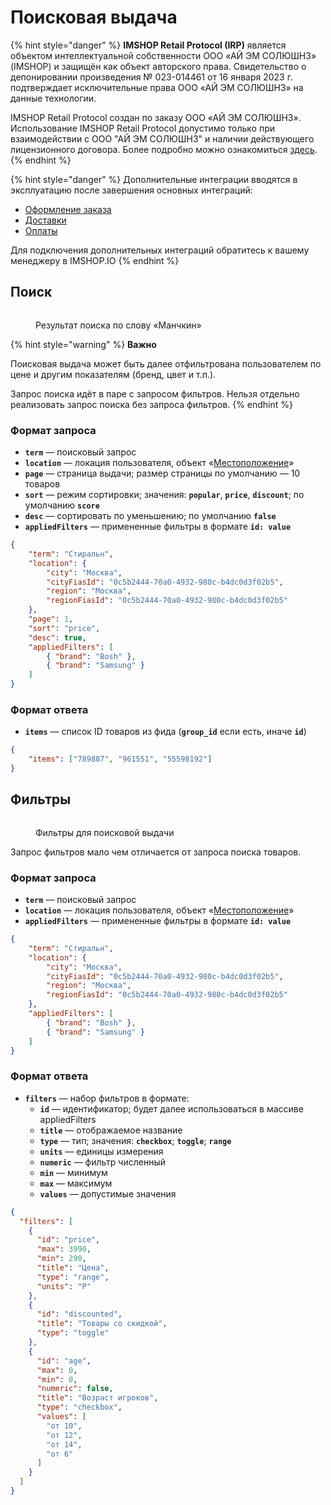 # Поисковая выдача

{% hint style="danger" %}
**IMSHOP Retail Protocol (IRP)** является объектом интеллектуальной собственности ООО «АЙ ЭМ СОЛЮШНЗ» (IMSHOP) и защищён как объект авторского права. Свидетельство о депонировании произведения № 023-014461 от 16 января 2023 г. подтверждает исключительные права ООО «АЙ ЭМ СОЛЮШНЗ» на данные технологии.

IMSHOP Retail Protocol создан по заказу ООО «АЙ ЭМ СОЛЮШНЗ». Использование IMSHOP Retail Protocol допустимо только при взаимодействии с ООО "АЙ ЭМ СОЛЮШНЗ" и наличии действующего лицензионного договора. Более подробно можно ознакомиться [здесь](../../api-license.md).
{% endhint %}

{% hint style="danger" %}
Дополнительные интеграции вводятся в эксплуатацию после завершения основных интеграций:

* [Оформление заказа](../../osnovnye-integracii/oformlenie-zakaza.md)
* [Доставки](../../osnovnye-integracii/dostavki.md)
* [Оплаты](../../osnovnye-integracii/oplaty.md)

Для подключения дополнительных интеграций обратитесь к вашему менеджеру в IMSHOP.IO
{% endhint %}

## Поиск

<figure><img src="../../.gitbook/assets/search.png" alt=""><figcaption><p>Результат поиска по слову «Манчкин»</p></figcaption></figure>

{% hint style="warning" %}
**Важно**

Поисковая выдача может быть далее отфильтрована пользователем по цене и другим показателям (бренд, цвет и т.п.).

Запрос поиска идёт в паре с запросом фильтров. Нельзя отдельно реализовать запрос поиска без запроса фильтров.
{% endhint %}

### Формат запроса

* **`term`** — поисковый запрос
* **`location`** — локация пользователя, объект «[Местоположение](../../obekt-mestopolozhenie.md)»
* **`page`** — страница выдачи; размер страницы по умолчанию — 10 товаров
* **`sort`** — режим сортировки; значения: **`popular`**, **`price`**, **`discount`**; по умолчанию **`score`**
* **`desc`** — сортировать по уменьшению; по умолчанию **`false`**
* **`appliedFilters`** — примененные фильтры в формате **`id: value`**

```json
{
    "term": "Стиральн",
    "location": {
        "city": "Москва",
        "cityFiasId": "0c5b2444-70a0-4932-980c-b4dc0d3f02b5",
        "region": "Москва",
        "regionFiasId": "0c5b2444-70a0-4932-980c-b4dc0d3f02b5"
    },
    "page": 1,
    "sort": "price",
    "desc": true,
    "appliedFilters": [
        { "brand": "Bosh" },
        { "brand": "Samsung" }
    ]
}
```

### Формат ответа

* **`items`** — список ID товаров из фида (**`group_id`** если есть, иначе **`id`**)

```json
{
    "items": ["789887", "961551", "55598192"]
}
```

## Фильтры

<figure><img src="../../.gitbook/assets/filters.png" alt=""><figcaption><p>Фильтры для поисковой выдачи</p></figcaption></figure>

Запрос фильтров мало чем отличается от запроса поиска товаров.&#x20;

### Формат запроса

* **`term`** — поисковый запрос
* **`location`** — локация пользователя, объект «[Местоположение](../../obekt-mestopolozhenie.md)»
* **`appliedFilters`** — примененные фильтры в формате **`id: value`**

```json
{
    "term": "Стиральн",
    "location": {
        "city": "Москва",
        "cityFiasId": "0c5b2444-70a0-4932-980c-b4dc0d3f02b5",
        "region": "Москва",
        "regionFiasId": "0c5b2444-70a0-4932-980c-b4dc0d3f02b5"
    },
    "appliedFilters": [
        { "brand": "Bosh" },
        { "brand": "Samsung" }
    ]
}
```

### Формат ответа

* **`filters`** — набор фильтров в формате:
  * **`id`** — идентификатор; будет далее использоваться в массиве appliedFilters
  * **`title`** — отображаемое название
  * **`type`** — тип; значения: **`checkbox`**; **`toggle`**; **`range`**
  * **`units`** — единицы измерения
  * **`numeric`** — фильтр численный
  * **`min`** — минимум
  * **`max`** — максимум
  * **`values`** — допустимые значения

```json
{
  "filters": [
    {
      "id": "price",
      "max": 3990,
      "min": 290,
      "title": "Цена",
      "type": "range",
      "units": "Р"
    },
    {
      "id": "discounted",
      "title": "Товары со скидкой",
      "type": "toggle"
    },
    {
      "id": "age",
      "max": 0,
      "min": 0,
      "numeric": false,
      "title": "Возраст игроков",
      "type": "checkbox",
      "values": [
        "от 10",
        "от 12",
        "от 14",
        "от 6"
      ]
    }
  ]
}
```

